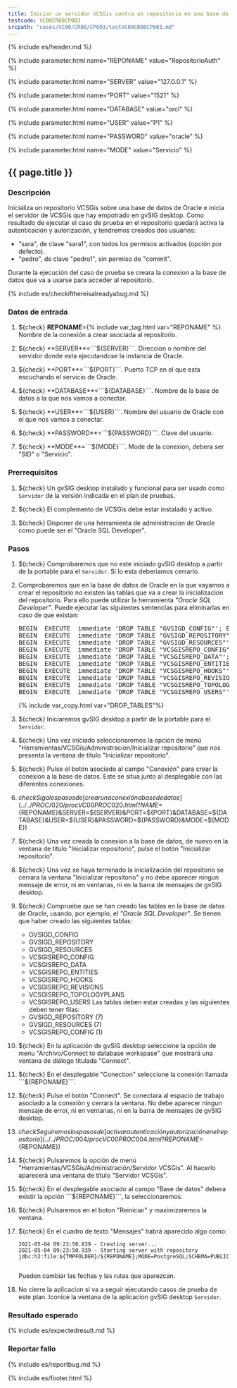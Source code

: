 ```yaml
---
title: Iniciar un servidor VCSGis contra un repositorio en una base de datos Oracle (con autorización)
testcode: VC00CR00CP003
srcpath: "casos/VC00/CR00/CP003/testVC00CR00CP003.md"
---
```


{% include es/header.md %}

{% include parameter.html name="REPONAME" value="RepositorioAuth" %}

{% include parameter.html name="SERVER" value="127.0.0.1" %}

{% include parameter.html name="PORT" value="1521" %}

{% include parameter.html name="DATABASE" value="orcl" %}

{% include parameter.html name="USER" value="P1" %}

{% include parameter.html name="PASSWORD" value="oracle" %}

{% include parameter.html name="MODE" value="Servicio" %}

## {{ page.title }}

### Descripción

Inicializa un repositorio VCSGis sobre una base de datos de Oracle e inicia el servidor 
de VCSGis que hay empotrado en gvSIG desktop.
Como resultado de ejecutar el caso de prueba en el repositorio quedará activa la autenticación
y autorización, y tendremos creados dos usuarios:
* "sara", de clave "sara1", con todos los permisos activados (opción por defecto).
* "pedro", de clave "pedro1", sin permiso de "commit".

Durante la ejecución del caso de prueba se creara la conexion a la base de datos que va a usarse 
para acceder al repositorio.

{% include es/checkifthereisalreadyabug.md %}

### Datos de entrada

1. ${check} **REPONAME**={% include var_tag.html var="REPONAME" %}. Nombre de la conexión a crear asociada al repositorio.

2. ${check} **SERVER**=```${SERVER}```. Direccion o nombre del servidor donde esta ejecutandose la instancia de Oracle.

3. ${check} **PORT**=```${PORT}```. Puerto TCP en el que esta escuchando el servicio de Oracle.

4. ${check} **DATABASE**=```${DATABASE}```. Nombre de la base de datos a la que nos vamos a conectar.

5. ${check} **USER**=```${USER}```. Nombre del usuario de Oracle con el que nos vamos a conectar.

6. ${check} **PASSWORD**=```${PASSWORD}```. Clave del usuario.

7. ${check} **MODE**=```${MODE}```. Mode de la conexion, debera ser "SID" o "Servicio".


### Prerrequisitos

1. ${check} Un gvSIG desktop instalado y funcional para ser usado como ```Servidor``` de la versión indicada
   en el plan de pruebas.

2. ${check} El complemento de VCSGis debe estar instalado y activo.

3. ${check} Disponer de una herramienta de administracion de Oracle como puede ser el "Oracle SQL Developer".

### Pasos

1. ${check} Comprobaremos que no este iniciado gvSIG desktop a partir de la portable 
   para el ```Servidor```. Si lo esta deberiamos cerrarlo.
   
2. Comprobaremos que en la base de datos de Oracle en la que vayamos a crear el repositorio no existen las tablas 
   que va a crear la inicializacion del repositorio. Para ello puede utilizar la herramienta *"Oracle SQL Developer"*.
   Puede ejecutar las siguientes sentencias para eliminarlas en caso de que existan:
   <PRE id="DROP_TABLES" class="language-plaintext highlighter-rouge">
   BEGIN  EXECUTE  immediate 'DROP TABLE "GVSIGD_CONFIG"'; EXCEPTION WHEN OTHERS THEN NULL; END;
   BEGIN  EXECUTE  immediate 'DROP TABLE "GVSIGD_REPOSITORY"'; EXCEPTION WHEN OTHERS THEN NULL; END;
   BEGIN  EXECUTE  immediate 'DROP TABLE "GVSIGD_RESOURCES"'; EXCEPTION WHEN OTHERS THEN NULL; END;
   BEGIN  EXECUTE  immediate 'DROP TABLE "VCSGISREPO_CONFIG"'; EXCEPTION WHEN OTHERS THEN NULL; END;
   BEGIN  EXECUTE  immediate 'DROP TABLE "VCSGISREPO_DATA"'; EXCEPTION WHEN OTHERS THEN NULL; END;
   BEGIN  EXECUTE  immediate 'DROP TABLE "VCSGISREPO_ENTITIES"'; EXCEPTION WHEN OTHERS THEN NULL; END;
   BEGIN  EXECUTE  immediate 'DROP TABLE "VCSGISREPO_HOOKS"'; EXCEPTION WHEN OTHERS THEN NULL; END;
   BEGIN  EXECUTE  immediate 'DROP TABLE "VCSGISREPO_REVISIONS"'; EXCEPTION WHEN OTHERS THEN NULL; END;
   BEGIN  EXECUTE  immediate 'DROP TABLE "VCSGISREPO_TOPOLOGYPLANS"'; EXCEPTION WHEN OTHERS THEN NULL; END;
   BEGIN  EXECUTE  immediate 'DROP TABLE "VCSGISREPO_USERS"'; EXCEPTION WHEN OTHERS THEN NULL; END;
   </PRE>
   {% include var_copy.html var="DROP_TABLES"%}
   
3. ${check} Iniciaremos gvSIG desktop a partir de la portable para el ```Servidor```.

4. ${check} Una vez iniciado seleccionaremos la opción de menú "Herramientas/VCSGis/Administracion/Inicializar repositorio" que nos
   presenta la ventana de título "Inicializar repositorio".
   
5. ${check} Pulse el botón asociado al campo "Conexión" para crear la conexion a la base de datos. Este se situa
   junto al desplegable con las diferentes conexiones.

6. ${check} Siga los pasos de 
   [crear una conexión a base de datos](../../PROC/020/procVC00PROC020.html?NAME=${REPONAME}&SERVER=${SERVER}&PORT=${PORT}&DATABASE=${DATABASE}&USER=${USER}&PASSWORD=${PASSWORD}&MODE=${MODE}) 

7. ${check} Una vez creada la conexión a la base de datos, de nuevo en la ventana de título "Inicializar repositorio",
   pulse el botón "Inicializar repositorio". 
   
8. ${check} Una vez se haya terminado la inicialización del repositorio se cerrara la ventana "Inicializar repositorio"
   y no debe aparecer ningun mensaje de error, ni en ventanas, ni en la barra de mensajes de gvSIG desktop.
   
9. ${check} Compruebe que se han creado las tablas en la base de datos de Oracle, usando, por ejemplo, el *"Oracle SQL Developer"*. 
   Se tienen que haber creado las siguientes tablas:
   * GVSIGD_CONFIG
   * GVSIGD_REPOSITORY
   * GVSIGD_RESOURCES
   * VCSGISREPO_CONFIG
   * VCSGISREPO_DATA
   * VCSGISREPO_ENTITIES
   * VCSGISREPO_HOOKS
   * VCSGISREPO_REVISIONS
   * VCSGISREPO_TOPOLOGYPLANS
   * VCSGISREPO_USERS
   Las tablas deben estar creadas y las siguientes deben tener filas:
   * GVSIGD_REPOSITORY (7)
   * GVSIGD_RESOURCES (7)
   * VCSGISREPO_CONFIG (1)
  
10. ${check} En la aplicación de gvSIG desktop seleccione la opción de menu "Archivo/Connect to database workspase" 
    que mostrará una ventana de diálogo titulada "Connect".

11. ${check} En el desplegable "Conection" seleccione la conexión llamada ```${REPONAME}```.

12. ${check} Pulse el botón "Connect". Se conectara al espacio de trabajo asociado a la conexión y cerrara la ventana.
     No debe aparecer ningun mensaje de error, ni en ventanas, ni en la barra de mensajes de gvSIG desktop.
   
13. ${check} Seguiremos los pasos de [activar autenticación y autorización en el repositorio](../../PROC/004/procVC00PROC004.html?REPONAME=${REPONAME})

14. ${check} Pulsaremos la opción de menú "Herramientas/VCSGis/Administración/Servidor VCSGis". Al hacerlo aparecerá 
    una ventana de título "Servidor VCSGis".

15. ${check} En el desplegable asociado al campo "Base de datos" debera existir la opción ```${REPONAME}```, la seleccionaremos.

16. ${check} Pulsaremos en el boton "Reiniciar" y maximizaremos la ventana.

17. ${check} En el cuadro de texto "Mensajes" habrá aparecido algo como:
    ```
    2021-05-04 09:23:50.839 - Creating server...
    2021-05-04 09:23:50.939 - Starting server with repository jdbc:h2:file:${TMPFOLDER}/${REPONAME};MODE=PostgreSQL;SCHEMA=PUBLIC;ALLOW_LITERALS=ALL...
 
    ```
    Pueden cambiar las fechas y las rutas que aparezcan.

18.  No cierre la aplicacion si va a seguir ejecutando casos de prueba de este plan. Iconice la ventana de la aplicacion gvSIG desktop ```Servidor```.

### Resultado esperado

{% include es/expectedresult.md %}

### Reportar fallo

{% include es/reportbug.md %}

{% include es/footer.html %}

